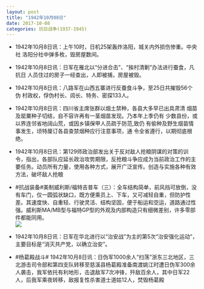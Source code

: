 ```yaml
---
layout: post
title: "1942年10月08日"
date: 2017-10-08
categories: 抗日战争(1937-1945)
---
```


<meta name="referrer" content="no-referrer" />

- 1942年10月8日讯：上午10时，日机25架轰炸洛阳，城关内外损伤惨重。中央社 洛阳分社中弹多枚，毁房屋数间。 

- 1942年10月8日讯：日军在雁北以“分进合击”、“挨村清剿”办法进行蚕食，凡抗日 人员住过的房子一经查出，人即被捕，房屋被毁。 

- 1942年10月8日讯：八路军在山西五寨进行反蚕食斗争，至25日共摧毁56个伪 村政权，俘伪村长、闾长、特务、密探133人。 

- 1942年10月8日讯：四川省主席张群以烟土禁种，各县大多早已出具肃清 烟苗及罂粟种子切结，自不容许再有一茎烟苗发现。乃本年上季仍有 少数县份，或以界连邻省地阔山荒，或因乡镇保甲人员疏于防范,致仍 有偷种及野生烟苗情事发生，顷特厘订各县查禁烟种应行注意事项，通 令全省遵行，以期彻底根绝。 

- 1942年10月8日讯：第129师政治部发出关于反对敌人抢粮阴谋的对策的训令，指出，各部队应延长政治攻势期限，反抢粮斗争应成为当前政治工作的主要任务。动员所有力量，使用各种方式，展开广泛宣传。创造与实施各种有效方法，破坏敌人抢粮 

- #抗战装备#美制威利斯/福特吉普车（三）：全车结构简单，前风挡可放倒，没有车门，仅一圆弧状缺口，既方便乘员上、下车，又可减轻自重，但防护性差。其速度快、自重轻、行驶灵活、结构坚固，便于船运和空运，道路通过性强。威利斯MA/MB型与福特GP型的外观及内部构造只有细微差别，许多零部件都能同用。 <br/><img src="https://wx3.sinaimg.cn/large/aca367d8ly1fkalw5cspyj20ef0va44y.jpg" />

- 1942年10月8日讯：日军在华北进行以“治安战”为主的第5次“治安强化运动”，主要目标是“消灭共产党，以确立治安”。 

- #杨葛殿战斗# 1942年10月8日讯：日伪军1000余人“扫荡”浙东三北地区，三北游击司令部和第四支队转移至慈溪县杨葛殿准备南渡姚江时遭日伪军300余人袭击，我军依托有利地形，击退敌军7次冲锋，歼敌百余人，其中日军22人，后我军乘夜转移，敌报复性杀害道士道姑12人，焚毁杨葛殿 

